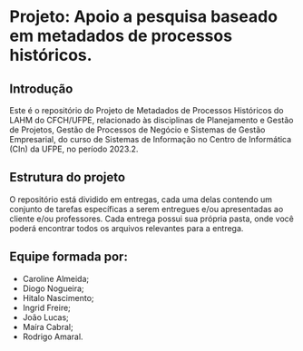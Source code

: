 # Projeto: Apoio a pesquisa baseado em metadados de processos históricos.

## Introdução 
Este é o repositório do Projeto de Metadados de Processos Históricos do LAHM do CFCH/UFPE, relacionado às disciplinas de Planejamento e Gestão de Projetos, Gestão de Processos de Negócio e Sistemas de Gestão Empresarial, do curso de Sistemas de Informação no Centro de Informática (CIn) da UFPE, no período 2023.2.

## Estrutura do projeto
O repositório está dividido em entregas, cada uma delas contendo um conjunto de tarefas específicas a serem entregues e/ou apresentadas ao cliente e/ou professores. Cada entrega possui sua própria pasta, onde você poderá encontrar todos os arquivos relevantes para a entrega.

## Equipe formada por:
- Caroline Almeida;
- Diogo Nogueira;
- Hitalo Nascimento;
- Ingrid Freire;
- João Lucas;
- Maíra Cabral;
- Rodrigo Amaral.
